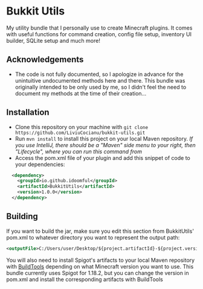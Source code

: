 # Bukkit Utils
My utility bundle that I personally use to create Minecraft plugins. It comes with useful functions for command creation, config file setup, inventory UI builder, SQLite setup and much more!

## Acknowledgements
* The code is not fully documented, so I apologize in advance for the unintuitive undocumented methods here and there. This bundle was originally intended to be only used by me, so I didn't feel the need to document my methods at the time of their creation...

## Installation
* Clone this repository on your machine with `git clone https://github.com/LiviuCocianu/bukkit-utils.git`
* Run `mvn install` to install this project on your local Maven repository. *If you use IntelliJ, there should be a "Maven" side menu to your right, then "Lifecycle", where you can run this command from*
* Access the pom.xml file of your plugin and add this snippet of code to your dependencies:

```XML
  <dependency>
    <groupId>io.github.idoomful</groupId>
    <artifactId>BukkitUtils</artifactId>
    <version>1.0.0</version>
  </dependency>
```

## Building
If you want to build the jar, make sure you edit this section from BukkitUtils' pom.xml to whatever directory you want to represent the output path:

```XML
<outputFile>C:/Users/user/Desktop/${project.artifactId}-${project.version}.jar</outputFile>
```

You will also need to install Spigot's artifacts to your local Maven repository with [BuildTools](https://www.spigotmc.org/wiki/buildtools/#what-is-it) depending on what Minecraft version you want to use. This bundle currently uses Spigot for 1.18.2, but you can change the version in pom.xml and install the corresponding artifacts with BuildTools
